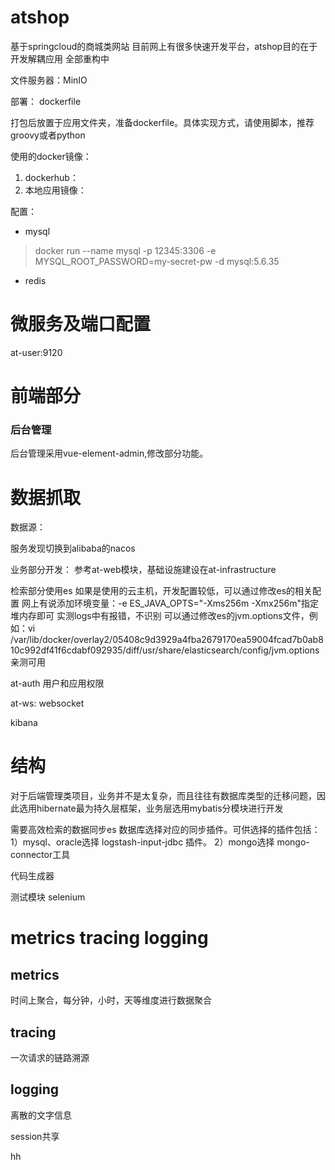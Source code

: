 # atshop
基于springcloud的商城类网站
目前网上有很多快速开发平台，atshop目的在于开发解耦应用
全部重构中

文件服务器：MinIO

部署：
dockerfile 

打包后放置于应用文件夹，准备dockerfile。具体实现方式，请使用脚本，推荐groovy或者python

使用的docker镜像：
1. dockerhub：
2. 本地应用镜像：

配置：
* mysql
> docker run --name mysql -p 12345:3306 -e MYSQL_ROOT_PASSWORD=my-secret-pw -d mysql:5.6.35
* redis

# 微服务及端口配置
at-user:9120



# 前端部分
### 后台管理
后台管理采用vue-element-admin,修改部分功能。

# 数据抓取
数据源：


服务发现切换到alibaba的nacos

业务部分开发：
参考at-web模块，基础设施建设在at-infrastructure

检索部分使用es
如果是使用的云主机，开发配置较低，可以通过修改es的相关配置
网上有说添加环境变量：-e ES_JAVA_OPTS="-Xms256m -Xmx256m"指定堆内存即可
实测logs中有报错，不识别
可以通过修改es的jvm.options文件，例如：vi /var/lib/docker/overlay2/05408c9d3929a4fba2679170ea59004fcad7b0ab810c992df41f6cdabf092935/diff/usr/share/elasticsearch/config/jvm.options
亲测可用


at-auth
用户和应用权限



at-ws:
websocket

kibana

# 结构
对于后端管理类项目，业务并不是太复杂，而且往往有数据库类型的迁移问题，因此选用hibernate最为持久层框架，业务层选用mybatis分模块进行开发

需要高效检索的数据同步es
数据库选择对应的同步插件。可供选择的插件包括：
1）mysql、oracle选择 logstash-input-jdbc 插件。
2）mongo选择 mongo-connector工具

代码生成器

测试模块
selenium 


# metrics  tracing  logging
## metrics
时间上聚合，每分钟，小时，天等维度进行数据聚合
## tracing
一次请求的链路溯源
## logging
离散的文字信息



session共享


















h h  
 